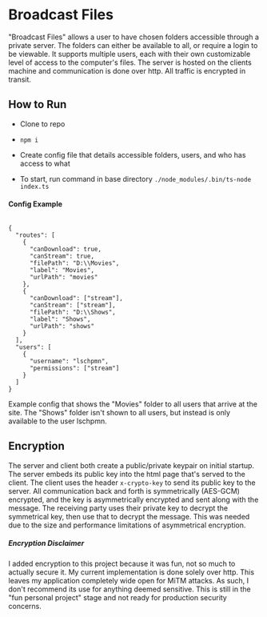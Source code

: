 # Broadcast Files

"Broadcast Files" allows a user to have chosen folders accessible through a private server. The folders can either be
available to all, or require a login to be viewable. It supports multiple users, each with their own customizable level 
of access to the computer's files. The server is hosted on the clients machine and communication is done over http. All 
traffic is encrypted in transit.

## How to Run

* Clone to repo

* `npm i`

* Create config file that details accessible folders, users, and who has access to what

* To start, run command in base directory `./node_modules/.bin/ts-node index.ts`

#### Config Example

<pre><code>
{
  "routes": [
    {
      "canDownload": true,
      "canStream": true,
      "filePath": "D:\\Movies",
      "label": "Movies",
      "urlPath": "movies"
    },
    {
      "canDownload": ["stream"],
      "canStream": ["stream"],
      "filePath": "D:\\Shows",
      "label": "Shows",
      "urlPath": "shows"
    }
  ],
  "users": [
    {
      "username": "lschpmn",
      "permissions": ["stream"]
    }
  ]
}
</code></pre>

Example config that shows the "Movies" folder to all users that arrive at the site. The "Shows" folder isn't shown to all 
users, but instead is only available to the user lschpmn. 

## Encryption

The server and client both create a public/private keypair on initial startup. The server embeds its public key into the 
html page that's served to the client. The client uses the header `x-crypto-key` to send its public key to the server. All
communication back and forth is symmetrically (AES-GCM) encrypted, and the key is asymmetrically encrypted and sent along 
with the message. The receiving party uses their private key to decrypt the symmetrical key, then use that to decrypt the 
message. This was needed due to the size and performance limitations of asymmetrical encryption. 

##### Encryption Disclaimer

I added encryption to this project because it was fun, not so much to actually secure it. My current implementation is done 
solely over http. This leaves my application completely wide open for MiTM attacks. As such, I don't recommend its use for 
anything deemed sensitive. This is still in the "fun personal project" stage and not ready for production security concerns. 
